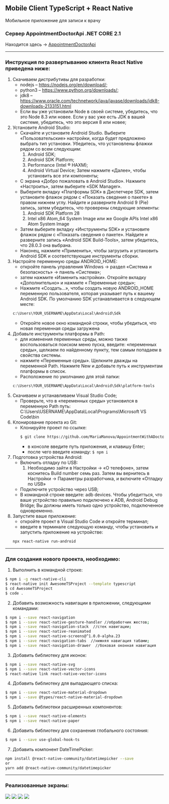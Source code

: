 ## Mobile Client TypeScript + React Native 
Мобильное приложение для записи к врачу

### Сервер AppointmentDoctorApi .NET CORE 2.1
Находится здесь -> [AppointmentDoctorApi](https://github.com/MariaManova/AppointmentDoctorApi)

--------------
### Инструкция по развертыванию клиента React Native приведена ниже:
1. Скачиваем дистрибутивы для разработки: 
    * nodejs – https://nodejs.org/en/download/;
    * python3 – https://www.python.org/downloads/;
    * jdk8 – https://www.oracle.com/technetwork/java/javase/downloads/jdk8-downloads-2133151.html
    - Если вы уже установили Node в своей системе, убедитесь, что это Node 8.3 или новее. Если у вас уже есть JDK в вашей системе, убедитесь, что это версия 8 или новее;
2. Установите Android Studio:
    * Скачайте и установите Android Studio. Выберите «Пользовательские» настройки, когда будет предложено выбрать тип установки. Убедитесь, что установлены флажки рядом со всем следующим:
        1. Android SDK;
        2. Android SDK Platform;
        3. Performance (Intel ® HAXM);
        4. Android Virtual Device;
    Затем нажмите «Далее», чтобы установить все эти компоненты;
    * С экрана «Добро пожаловать в Android Studio». Нажмите «Настроить», затем выберите «SDK Manager». 
    * Выберите вкладку «Платформы SDK» в Диспетчере SDK, затем установите флажок рядом с «Показать сведения о пакете» в правом нижнем углу. Найдите и разверните Android 9 (Pie) запись, затем убедитесь, что проверены следующие элементы:
        1. Android SDK Platform 28
        2. Intel x86 Atom_64 System Image или же Google APIs Intel x86 Atom System Image
    * Затем выберите вкладку «Инструменты SDK» и установите флажок рядом с «Показать сведения о пакете». Найдите и разверните запись «Android SDK Build-Tools», затем убедитесь, что 28.0.3 она выбрана.
    * Наконец, нажмите «Применить», чтобы загрузить и установить Android SDK и соответствующие инструменты сборки.
3. Настройте переменную среды ANDROID_HOME:
    * откройте панель управления Windows -> раздел «Система и безопасность» -> панель «Система»;
    * затем нажмите «Изменить настройки». Откройте вкладку «Дополнительно» и нажмите « Переменные среды»;
    * Нажмите «Создать...», чтобы создать новую ANDROID_HOME переменную пользователя, которая указывает путь к вашему Android SDK.
    По умолчанию SDK устанавливается в следующем месте:
    ```bash
    c:\Users\YOUR_USERNAME\AppData\Local\Android\Sdk
    ```
    * Откройте новое окно командной строки, чтобы убедиться, что новая переменная среды загружена
4. Добавьте инструменты платформы в Path:
    * для изменения переменных среды, можно также воспользоваться поиском меню пуска, введите: «переменных среды», щелкаем по найденному пункту, тем самым попадаем в свойства системы.
    * нажмите «Переменные среды». Щелкните дважды на переменной Path. Нажмите New и добавьте путь к инструментам платформы в список.
    - Расположение по умолчанию для этой папки:  
    ```bash
    c:\Users\YOUR_USERNAME\AppData\Local\Android\Sdk\platform-tools
    ```
5. Скачиваем и устанавливаем Visual Studio Code;
    * Проверьте, что в «переменных среды» установился в переменную Path путь: C:\Users\USERNAME\AppData\Local\Programs\Microsoft VS Code\bin
6. Клонирование проекта из Git:
    * Клонируйте проект по ссылке: 
        ```bash
        $ git clone https://github.com/MariaManova/AppointmentWithADoctor.git
        ```
        * в консоле введите путь приложения, и клавишу Enter; 
        * после чего введите команду:  `$ npm i `	
7. Подготовка устройства Android: 
    *	Включить отладку по USB:
        1. Необходимо зайти в Настройки -> «О телефоне», затем коснитесь Build number семь раз. Затем вы вернитесь в Настройки -> Параметры разработчика, и включите «Отладку по USB»
    *	Подключите устройство через USB;
    *	В командной  строке введите:  adb devices. Чтобы убедитться, что ваше устройство правильно подключено к ADB, Android Debug Bridge;
    Вы должны иметь только одно устройство, подключенное одновременно. 
8. Запустите ваше приложение:
    * откройте проект в Visual Studio Code и откройте терминал;
    * введите в терминале следующую команду, чтобы установить и запустить приложение на устройстве:
    ```bash
    npx react-native run-android
    ```

------------------
### Для создания нового проекта, необходимо: 
1.  Выполнить в командной строке: 
```bash
$ npm i -g react-native-cli
$ react-native init AwesomeTSProject --template typescript 
$ cd AwesomeTSProject 
$ code . 
```
2. Добавить возможность навигации в приложении, следующими командами:
```bash
$ npm i --save react-navigation 
$ npm i --save react-native-gesture-handler //обработчик жестов;
$ npm i --save react-navigation-stack  //стек навигации;
$ npm i --save react-native-reanimated 
$ npm i --save react-native-screens@^1.0.0-alpha.23
$ npm i --save react-navigation-tabs  //нижняя навигация табами; 
$ npm i --save react-navigation-drawer  //боковая оконная навигация
```
3. Добавить библиотеку для иконок:
```bash
$ npm i --save react-native-svg
$ npm i --save react-native-vector-icons
$ react-native link react-native-vector-icons
```

4. Добавить библиотеку для выпадающего списка:
```bash
$ npm i --save react-native-material-dropdown
$ npm i --save @types/react-native-material-dropdown
```

5. Добавить библиотеки расширенных компонентов:
```bash
$ npm i --save react-native-elements
$ npm i --save react-native-paper
```

6. Добавить библиотеку для сохранения глобального состояния:
```bash
$ npm i --save use-global-hook-ts
```

7. Добавить компонент DateTimePicker:
```bash
npm install @react-native-community/datetimepicker --save
or
yarn add @react-native-community/datetimepicker
```

------------------
### Реализованные экраны: 
![](https://i.ibb.co/mRcDrmj/1-mini.jpg)
![](https://i.ibb.co/RBrBFgR/2-mini.png)
![](https://i.ibb.co/TrBjn7M/3-1-mini.png)
![](https://i.ibb.co/tpp8H1h/3-3-mini.png)
